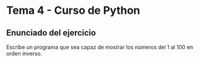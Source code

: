 # Tema 4 - Curso de Python
## Enunciado del ejercicio

Escribe un programa que sea capaz de mostrar los números del 1 al 100 en orden inverso.
